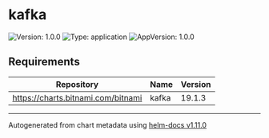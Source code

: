 # kafka

![Version: 1.0.0](https://img.shields.io/badge/Version-1.0.0-informational?style=flat-square) ![Type: application](https://img.shields.io/badge/Type-application-informational?style=flat-square) ![AppVersion: 1.0.0](https://img.shields.io/badge/AppVersion-1.0.0-informational?style=flat-square)

## Requirements

| Repository | Name | Version |
|------------|------|---------|
| https://charts.bitnami.com/bitnami | kafka | 19.1.3 |

----------------------------------------------
Autogenerated from chart metadata using [helm-docs v1.11.0](https://github.com/norwoodj/helm-docs/releases/v1.11.0)
